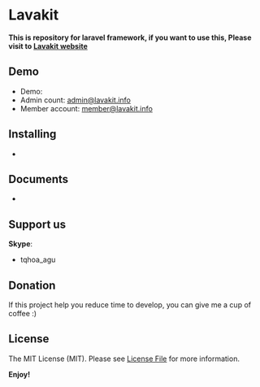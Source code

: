 # Lavakit

**This is repository for laravel framework, if you want to use this, Please visit to [Lavakit website](http://lavakit.info)**

## Demo

- Demo:
- Admin count: admin@lavakit.info
- Member account: member@lavakit.info

## Installing

-

## Documents

-

## Support us

**Skype**: 
- tqhoa_agu

## Donation
If this project help you reduce time to develop, you can give me a cup of coffee :)

## License

The MIT License (MIT). Please see [License File](LICENSE.md) for more information.

**Enjoy!**
